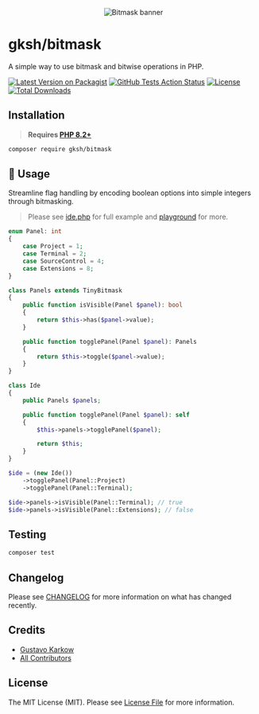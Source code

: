 <p align="center">
    <img src="https://banners.beyondco.de/gksh%2Fbitmask.png?theme=light&packageManager=composer+require&packageName=gksh%2Fbitmask&pattern=wiggle&style=style_1&description=A+bitmask+value+object+for+PHP&md=1&showWatermark=0&fontSize=200px&images=flag&widths=100&heights=100" alt="Bitmask banner">
</p>

# gksh/bitmask
A simple way to use bitmask and bitwise operations in PHP.

[![Latest Version on Packagist](https://img.shields.io/packagist/v/gksh/bitmask.svg)](https://packagist.org/packages/gksh/bitmask)
[![GitHub Tests Action Status](https://img.shields.io/github/actions/workflow/status/dotgksh/bitmask/tests.yml?branch=main)](https://github.com/dotgksh/bitmask/actions?query=workflow%3Atests+branch%3Amain)
[![License](https://img.shields.io/packagist/l/gksh/bitmask.svg)](https://github.com/dotgksh/bitmask/blob/main/LICENSE.md)
[![Total Downloads](https://img.shields.io/packagist/dt/gksh/bitmask.svg)](https://packagist.org/packages/gksh/bitmask)

## Installation
> **Requires [PHP 8.2+](https://php.net/releases/)**
```bash
composer require gksh/bitmask
```

## 🧪 Usage
Streamline flag handling by encoding boolean options into simple integers through bitmasking.

> Please see [ide.php](./playground/ide.php) for full example and [playground](./playground) for more.

```php
enum Panel: int
{
    case Project = 1;
    case Terminal = 2;
    case SourceControl = 4;
    case Extensions = 8;
}

class Panels extends TinyBitmask
{
    public function isVisible(Panel $panel): bool
    {
        return $this->has($panel->value);
    }

    public function togglePanel(Panel $panel): Panels
    {
        return $this->toggle($panel->value);
    }
}

class Ide
{
    public Panels $panels;

    public function togglePanel(Panel $panel): self
    {
        $this->panels->togglePanel($panel);

        return $this;
    }
}

$ide = (new Ide())
    ->togglePanel(Panel::Project)
    ->togglePanel(Panel::Terminal);

$ide->panels->isVisible(Panel::Terminal); // true
$ide->panels->isVisible(Panel::Extensions); // false
```

## Testing
```bash
composer test
```

## Changelog
Please see [CHANGELOG](CHANGELOG.md) for more information on what has changed recently.

## Credits
- [Gustavo Karkow](https://github.com/karkowg)
- [All Contributors](../../contributors)

## License
The MIT License (MIT). Please see [License File](LICENSE.md) for more information.
